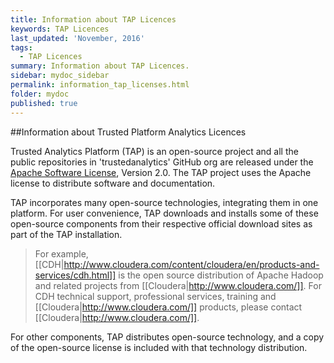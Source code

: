 ```yaml
---
title: Information about TAP Licences
keywords: TAP Licences
last_updated: 'November, 2016'
tags:
  - TAP Licences
summary: Information about TAP Licences. 
sidebar: mydoc_sidebar
permalink: information_tap_licenses.html
folder: mydoc
published: true
---
```


##Information about Trusted Platform Analytics Licences

Trusted Analytics Platform (TAP) is an open-source project and all the public repositories in 'trustedanalytics' GitHub org are released under the [Apache Software License](https://www.apache.org/licenses/), Version 2.0. The TAP project uses the Apache license to distribute software and documentation.

TAP incorporates many open-source technologies, integrating them in one platform. For user convenience, TAP downloads and installs some of these open-source components from their respective official download sites as part of the TAP installation.

>For example, [[CDH|http://www.cloudera.com/content/cloudera/en/products-and-services/cdh.html]] is the open source distribution of Apache Hadoop and related projects from [[Cloudera|http://www.cloudera.com/]].  For CDH technical support, professional services, training and [[Cloudera|http://www.cloudera.com/]] products, please contact [[Cloudera|http://www.cloudera.com/]].

For other components, TAP distributes open-source technology, and a copy of the open-source license is included with that technology distribution.
